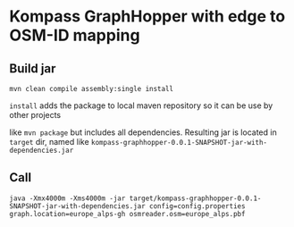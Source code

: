 # Kompass GraphHopper with edge to OSM-ID mapping

## Build jar
`mvn clean compile assembly:single install`

`install` adds the package to local maven repository so it can be use by other projects

like `mvn package` but includes all dependencies. Resulting jar is located in `target` dir, named like `kompass-graphhopper-0.0.1-SNAPSHOT-jar-with-dependencies.jar`

## Call

`java -Xmx4000m -Xms4000m -jar target/kompass-graphhopper-0.0.1-SNAPSHOT-jar-with-dependencies.jar config=config.properties graph.location=europe_alps-gh osmreader.osm=europe_alps.pbf`